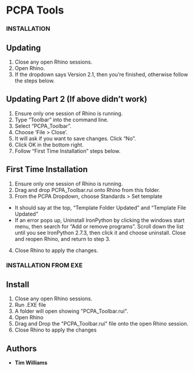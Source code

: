 
# PCPA Tools

### INSTALLATION
## Updating
1.	Close any open Rhino sessions.
2.	Open Rhino.
3.	If the dropdown says Version 2.1, then you’re finished, otherwise follow the steps below.

## Updating Part 2 (If above didn’t work)
1.	Ensure only one session of Rhino is running.
2.	Type “Toolbar” into the command line.
3.	Select “PCPA_Toolbar”.
4.	Choose ‘File > Close’.
5.	It will ask if you want to save changes. Click “No”.
6.	Click OK in the bottom right.
7.	Follow “First Time Installation” steps below.

## First Time Installation
1.	Ensure only one session of Rhino is running.
1.	Drag and drop PCPA_Toolbar.rui onto Rhino from this folder.
2.	From the PCPA Dropdown, choose Standards > Set template
*	It should say at the top, “Template Folder Updated” and “Template File Updated”
*	If an error pops up, Uninstall IronPython by clicking the windows start menu, then search for “Add or remove programs”. Scroll down the list until you see IronPython 2.7.3, then click it and choose uninstall. Close and reopen Rhino, and return to step 3.
4.	Close Rhino to apply the changes.

### INSTALLATION FROM EXE
## Install
1.	Close any open Rhino sessions.
2.	Run .EXE file
3.	A folder will open showing "PCPA_Toolbar.rui".
4.  Open Rhino
5.  Drag and Drop the "PCPA_Toolbar.rui" file onto the open Rhino session.
6.  Close Rhino to apply the changes

## Authors
* **Tim Williams**
